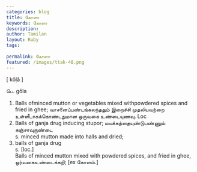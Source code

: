 ```yaml
---
categories: blog
title: கோளா
keywords: கோளா
description: 
author: Tamilan
layout: Ruby
tags: 
 
permalink: கோளா
featured: /images/ttak-48.png
---
```

  
[ kōḷā ]  
  
பெ. gōla  
1. Balls ofminced mutton or vegetables mixed withpowdered spices and fried in ghee; வாசனைப்பண்டங்கலந்ததும் இறைச்சி முதலியவற்றை உள்ளீடாகக்கொண்டதுமான ஒருவகை உண்டையுணவு. Loc  
2. Balls of ganja drug inducing stupor; மயக்கத்தையுண்டுபண்ணும் கஞ்சாவுருண்டை  
s. minced mutton made into halls and dried;  
2. balls of ganja drug  
s. [loc.]  
Balls of minced mutton mixed with powdered spices, and fried in ghee, ஓர்வகைஉண்டைக்கறி; [ex கோளம்.]